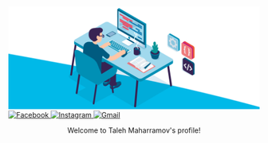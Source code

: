 
![Test Image 3](https://github.com/talehmaharamov/talehmaharamov/blob/main/header.gif?raw=true)
<a href="https://facebook.com/talehmaharamov" target="_blank">
![Facebook](https://img.shields.io/badge/Facebook-%231877F2.svg?style=for-the-badge&logo=Facebook&logoColor=white)
</a>
<a href="https://instagram.com/talehmaharamov" target="_blank">
  ![Instagram](https://img.shields.io/badge/Instagram-%23E4405F.svg?style=for-the-badge&logo=Instagram&logoColor=white)
</a>
<a href="mailto:talehmeherrem85@gmail.com">
  ![Gmail](https://img.shields.io/badge/Gmail-D14836?style=for-the-badge&logo=gmail&logoColor=white)
</a>

<p align="center">
Welcome to Taleh Maharramov's profile!
</p>
